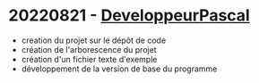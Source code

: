 # 20220821 - [DeveloppeurPascal](https://github.com/DeveloppeurPascal)

* creation du projet sur le dépôt de code
* création de l'arborescence du projet
* création d'un fichier texte d'exemple
* développement de la version de base du programme
